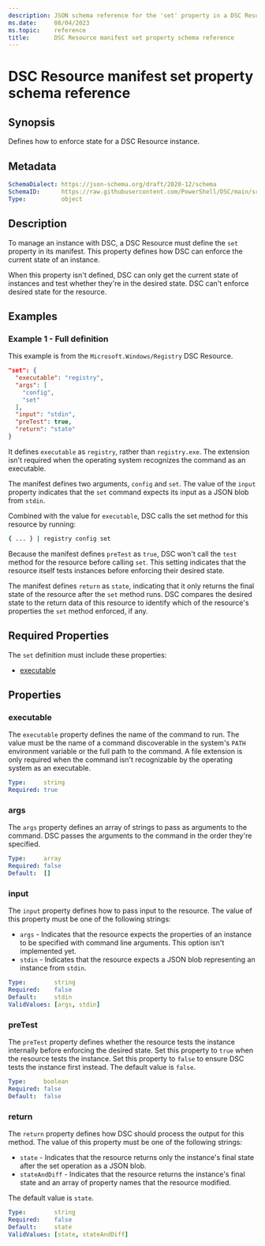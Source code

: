 ```yaml
---
description: JSON schema reference for the 'set' property in a DSC Resource manifest
ms.date:     08/04/2023
ms.topic:    reference
title:       DSC Resource manifest set property schema reference
---
```


# DSC Resource manifest set property schema reference

## Synopsis

Defines how to enforce state for a DSC Resource instance.

## Metadata

```yaml
SchemaDialect: https://json-schema.org/draft/2020-12/schema
SchemaID:      https://raw.githubusercontent.com/PowerShell/DSC/main/schemas/2023/08/resource/manifest.set.json
Type:          object
```

## Description

To manage an instance with DSC, a DSC Resource must define the `set` property in its manifest. This
property defines how DSC can enforce the current state of an instance.

When this property isn't defined, DSC can only get the current state of instances and test whether
they're in the desired state. DSC can't enforce desired state for the resource.

## Examples

### Example 1 - Full definition

This example is from the `Microsoft.Windows/Registry` DSC Resource.

```json
"set": {
  "executable": "registry",
  "args": [
    "config",
    "set"
  ],
  "input": "stdin",
  "preTest": true,
  "return": "state"
}
```

It defines `executable` as `registry`, rather than `registry.exe`. The extension isn't required
when the operating system recognizes the command as an executable.

The manifest defines two arguments, `config` and `set`. The value of the `input` property indicates
that the `set` command expects its input as a JSON blob from `stdin`.

Combined with the value for `executable`, DSC calls the set method for this resource by
running:

```sh
{ ... } | registry config set
```

Because the manifest defines `preTest` as `true`, DSC won't call the `test` method for the resource
before calling `set`. This setting indicates that the resource itself tests instances before
enforcing their desired state.

The manifest defines `return` as `state`, indicating that it only returns the final state of the
resource after the `set` method runs. DSC compares the desired state to the return data of this
resource to identify which of the resource's properties the `set` method enforced, if any.

## Required Properties

The `set` definition must include these properties:

- [executable](#executable)

## Properties

### executable

The `executable` property defines the name of the command to run. The value must be the name of a
command discoverable in the system's `PATH` environment variable or the full path to the command. A
file extension is only required when the command isn't recognizable by the operating system as an
executable.

```yaml
Type:     string
Required: true
```

### args

The `args` property defines an array of strings to pass as arguments to the command. DSC passes the
arguments to the command in the order they're specified.

```yaml
Type:     array
Required: false
Default:  []
```

### input

The `input` property defines how to pass input to the resource. The value of this property must
be one of the following strings:

- `args` - Indicates that the resource expects the properties of an instance to be specified
  with command line arguments. This option isn't implemented yet.
- `stdin` - Indicates that the resource expects a JSON blob representing an instance from
  `stdin`.

```yaml
Type:        string
Required:    false
Default:     stdin
ValidValues: [args, stdin]
```

### preTest

The `preTest` property defines whether the resource tests the instance internally before
enforcing the desired state. Set this property to `true` when the resource tests the instance.
Set this property to `false` to ensure DSC tests the instance first instead. The default value
is `false`.

```yaml
Type:     boolean
Required: false
Default:  false
```

### return

The `return` property defines how DSC should process the output for this method. The value of this
property must be one of the following strings:

- `state` - Indicates that the resource returns only the instance's final state after the set
  operation as a JSON blob.
- `stateAndDiff` - Indicates that the resource returns the instance's final state and an array of
  property names that the resource modified.

The default value is `state`.

```yaml
Type:        string
Required:    false
Default:     state
ValidValues: [state, stateAndDiff]
```
